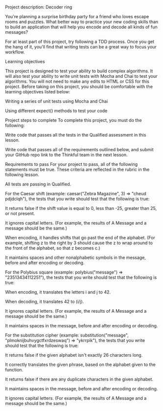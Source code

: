 Project description: Decoder ring

You're planning a surprise birthday party for a friend who loves escape rooms and puzzles. What better way to practice your new coding skills than to build an application that will help you encode and decode all kinds of fun messages?

For at least part of this project, try following a TDD process. Once you get the hang of it, you'll find that writing tests can be a great way to focus your workflow.

Learning objectives

This project is designed to test your ability to build complex algorithms. It will also test your ability to write unit tests with Mocha and Chai to test your algorithms. You will not need to make any edits to HTML or CSS for this project. Before taking on this project, you should be comfortable with the learning objectives listed below:

Writing a series of unit tests using Mocha and Chai

Using different expect() methods to test your code

Project steps to complete
To complete this project, you must do the following:

Write code that passes all the tests in the Qualified assessment in this lesson.

Write code that passes all of the requirements outlined below, and submit your GitHub repo link to the Thinkful team in the next lesson.

Requirements to pass
For your project to pass, all of the following statements must be true. These criteria are reflected in the rubric in the following lesson.

All tests are passing in Qualified.

For the Caesar shift (example: caesar("Zebra Magazine", 3) => "cheud pdjdclqh"), the tests that you write should test that the following is true:

It returns false if the shift value is equal to 0, less than -25, greater than 25, or not present.

It ignores capital letters. (For example, the results of A Message and a message should be the same.)

When encoding, it handles shifts that go past the end of the alphabet. (For example, shifting z to the right by 3 should cause the z to wrap around to the front of the alphabet, so that z becomes c.)

It maintains spaces and other nonalphabetic symbols in the message, before and after encoding or decoding.

For the Polybius square (example: polybius("message") => "23513434112251"), the tests that you write should test that the following is true:

When encoding, it translates the letters i and j to 42.

When decoding, it translates 42 to (i/j).

It ignores capital letters. (For example, the results of A Message and a message should be the same.)

It maintains spaces in the message, before and after encoding or decoding.

For the substitution cipher (example: substitution("message", "plmoknijbuhvygctfxrdzeswaq") => "ykrrpik"), the tests that you write should test that the following is true:

It returns false if the given alphabet isn't exactly 26 characters long.

It correctly translates the given phrase, based on the alphabet given to the function.

It returns false if there are any duplicate characters in the given alphabet.

It maintains spaces in the message, before and after encoding or decoding.

It ignores capital letters. (For example, the results of A Message and a message should be the same.)
